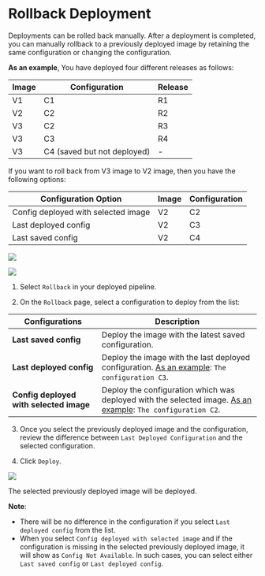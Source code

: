 # Rollback Deployment


Deployments can be rolled back manually. After a deployment is completed, you can manually rollback to a previously deployed image by retaining the same configuration or changing the configuration.

**As an example**, You have deployed four different releases as follows:

| Image | Configuration | Release |
| --- | --- | --- |
| V1 | C1 | R1 |
| V2 | C2 | R2 |
| V3 | C2 | R3 |
| V3 | C3 | R4 |
| V3 | C4 (saved but not deployed)| -  |

If you want to roll back from V3 image to V2 image, then you have the following options:

| Configuration Option | Image | Configuration |
| --- | --- | --- |
| Config deployed with selected image | V2 | C2 |
| Last deployed config | V2 | C3 |
| Last saved config | V2 | C4 |


![](https://devtron-public-asset.s3.us-east-2.amazonaws.com/images/deploying-application/rollback-deployment/rollback-icon.jpg)

![](https://devtron-public-asset.s3.us-east-2.amazonaws.com/images/deploying-application/rollback-deployment/select-config-to-deploy.jpg)

1. Select `Rollback` in your deployed pipeline.

2. On the `Rollback` page, select a configuration to deploy from the list:

| Configurations | Description |
| --- | --- |
| **Last saved config** | Deploy the image with the latest saved configuration. |
| **Last deployed config** | Deploy the image with the last deployed configuration. [As an example](#rollback-deployment): `The configuration C3`.|
| **Config deployed with selected image** | Deploy the configuration which was deployed with the selected image. [As an example](#rollback-deployment): `The configuration C2`. |

3. Once you select the previously deployed image and the configuration, review the difference between `Last Deployed Configuration` and the selected configuration.

4. Click `Deploy`.

![](https://devtron-public-asset.s3.us-east-2.amazonaws.com/images/deploying-application/rollback-deployment/config-diff.jpg)

The selected previously deployed image will be deployed.

**Note**: 
- There will be no difference in the configuration if you select `Last deployed config` from the list.
- When you select `Config deployed with selected image` and  if the configuration is missing in the selected previously deployed image, it will show as `Config Not Available`. In such cases, you can select either `Last saved config` or `Last deployed config`.



